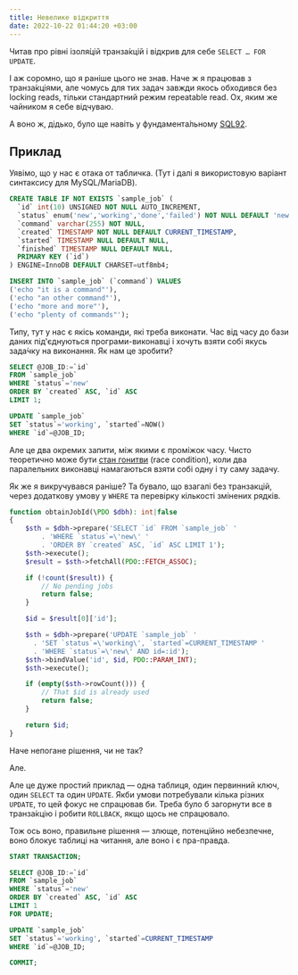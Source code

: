 ```yaml
---
title: Невелике відкриття
date: 2022-10-22 01:44:20 +03:00
---
```


Читав про рівні ізоля́цій транза́кцій і відкрив для себе `SELECT … FOR UPDATE`.

І аж соромно, що я раніше цього не знав. Наче ж я працював з транза́кціями, але чомусь для тих задач завжди якось обходився без locking reads, тільки стандартний режим repeatable read. Ох, яким же чайником я себе відчуваю.

А воно ж, дідько, було ще навіть у фундамента́льному [SQL92][1].

## Приклад

Уявімо, що у нас є отака от табличка. (Тут і далі я використовую варіант синтаксису для MySQL/MariaDB).

```sql
CREATE TABLE IF NOT EXISTS `sample_job` (
  `id` int(10) UNSIGNED NOT NULL AUTO_INCREMENT,
  `status` enum('new','working','done','failed') NOT NULL DEFAULT 'new',
  `command` varchar(255) NOT NULL,
  `created` TIMESTAMP NOT NULL DEFAULT CURRENT_TIMESTAMP,
  `started` TIMESTAMP NULL DEFAULT NULL,
  `finished` TIMESTAMP NULL DEFAULT NULL,
  PRIMARY KEY (`id`)
) ENGINE=InnoDB DEFAULT CHARSET=utf8mb4;

INSERT INTO `sample_job` (`command`) VALUES
('echo "it is a command"'),
('echo "an other command"'),
('echo "more and more"'),
('echo "plenty of commands"');
```

Типу, тут у нас є якісь команди, які треба виконати. Час від часу до бази даних під'єднуються програми-виконавці і хочуть взяти собі якусь зада́чку на виконання. Як нам це зробити?

```sql
SELECT @JOB_ID:=`id`
FROM `sample_job`
WHERE `status`='new'
ORDER BY `created` ASC, `id` ASC
LIMIT 1;

UPDATE `sample_job`
SET `status`='working', `started`=NOW()
WHERE `id`=@JOB_ID;
```

Але це два окремих запити, між якими є проміжок часу. Чисто теоретично може бути [стан гонитви][1] (race condition), коли два паралельних виконавці намагаються взяти собі одну і ту саму задачу.

Як же я викручувався раніше? Та бувало, що взагалі без транзакцій, через додаткову умову у `WHERE` та перевірку кількості змінених рядків.

```php
function obtainJobId(\PDO $dbh): int|false
{
    $sth = $dbh->prepare('SELECT `id` FROM `sample_job` '
        . 'WHERE `status`=\'new\' '
        . 'ORDER BY `created` ASC, `id` ASC LIMIT 1');
    $sth->execute();
    $result = $sth->fetchAll(PDO::FETCH_ASSOC);

    if (!count($result)) {
        // No pending jobs
        return false;
    }

    $id = $result[0]['id'];

    $sth = $dbh->prepare('UPDATE `sample_job` '
      . 'SET `status`=\'working\', `started`=CURRENT_TIMESTAMP '
      . 'WHERE `status`=\'new\' AND id=:id');
    $sth->bindValue('id', $id, PDO::PARAM_INT);
    $sth->execute();

    if (empty($sth->rowCount())) {
        // That $id is already used
        return false; 
    }

    return $id;
}
```

Наче непогане рішення, чи не так?

Але.

Але це дуже простий приклад — одна таблиця, один первинний ключ, один `SELECT` та один `UPDATE`. Якби умови потребували кілька різних `UPDATE`, то цей фокус не спрацював би. Треба було б загорнути все в транза́кцію і робити `ROLLBACK`, якщо щось не спрацювало.

Тож ось воно, правильне рішення — злюще, потенційно небезпечне, воно блокує таблиці на читання, але воно і є пра-правда.

```sql
START TRANSACTION;

SELECT @JOB_ID:=`id`
FROM `sample_job`
WHERE `status`='new'
ORDER BY `created` ASC, `id` ASC
LIMIT 1
FOR UPDATE;

UPDATE `sample_job`
SET `status`='working', `started`=CURRENT_TIMESTAMP
WHERE `id`=@JOB_ID;

COMMIT;
```

[1]: https://www.contrib.andrew.cmu.edu/~shadow/sql/sql1992.txt
[2]: https://uk.wikipedia.org/wiki/%D0%A1%D1%82%D0%B0%D0%BD_%D0%B3%D0%BE%D0%BD%D0%B8%D1%82%D0%B2%D0%B8
